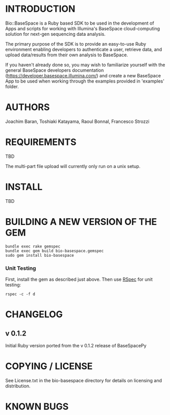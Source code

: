 INTRODUCTION	
=========================================

Bio::BaseSpace is a Ruby based SDK to be used in the development of Apps and scripts for working with Illumina's BaseSpace cloud-computing solution for next-gen sequencing data analysis. 

The primary purpose of the SDK is to provide an easy-to-use Ruby environment enabling developers to authenticate a user, retrieve data, and upload data/results from their own analysis to BaseSpace.

If you haven't already done so, you may wish to familiarize yourself with the general BaseSpace developers documentation (https://developer.basespace.illumina.com/) and create a new BaseSpace App to be used when working through the examples provided in 'examples' folder.


AUTHORS
=========================================

Joachim Baran, Toshiaki Katayama, Raoul Bonnal, Francesco Strozzi


REQUIREMENTS
=========================================

TBD

The multi-part file upload will currently only run on a unix setup.


INSTALL
=========================================

TBD

BUILDING A NEW VERSION OF THE GEM
=========================================

    bundle exec rake gemspec
    bundle exec gem build bio-basespace.gemspec
    sudo gem install bio-basespace

### Unit Testing

First, install the gem as described just above. Then use [RSpec](http://rspec.info) for unit testing:

    rspec -c -f d

CHANGELOG
=========================================

v 0.1.2
-----------------------------------------
 
Initial Ruby version ported from the v 0.1.2 release of BaseSpacePy

COPYING / LICENSE
=========================================

See License.txt in the bio-basespace directory for details on licensing and distribution.

KNOWN BUGS
=========================================
